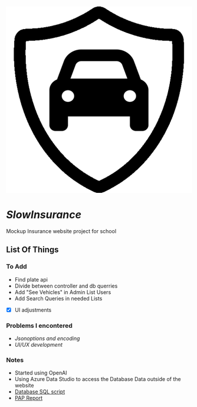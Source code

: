 ![Slowinsurance Icon](https://raw.githubusercontent.com/davidrebelo124/SlowInsurance/master/wwwroot/favicon.ico)
# ***SlowInsurance***
Mockup Insurance website project for school


## List Of Things
### To Add
- Find plate api
- Divide between controller and db querries
- Add "See Vehicles" in Admin List Users
- Add Search Queries in needed Lists
- [x] UI adjustments

### Problems I encontered
- *Jsonoptions and encoding*
- *UI/UX development*

### Notes
- Started using OpenAI
- Using Azure Data Studio to access the Database Data outside of the website
- [Database SQL script](https://github.com/davidrebelo124/SlowInsurance/blob/master/Migrations/SlowInsurance.sql)
- [PAP Report](https://github.com/davidrebelo124/SlowInsurance/blob/master/Relat%C3%B3rioPAP_SlowInsurance.docx?raw=true)